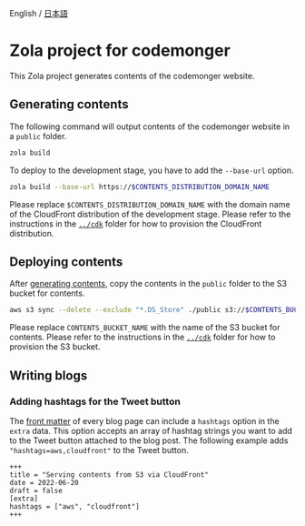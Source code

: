 English / [日本語](./README.ja.md)

# Zola project for codemonger

This Zola project generates contents of the codemonger website.

## Generating contents

The following command will output contents of the codemonger website in a `public` folder.

```sh
zola build
```

To deploy to the development stage, you have to add the `--base-url` option.

```sh
zola build --base-url https://$CONTENTS_DISTRIBUTION_DOMAIN_NAME
```

Please replace `$CONTENTS_DISTRIBUTION_DOMAIN_NAME` with the domain name of the CloudFront distribution of the development stage.
Please refer to the instructions in the [`../cdk`](../cdk) folder for how to provision the CloudFront distribution.

## Deploying contents

After [generating contents](#generating-contents), copy the contents in the `public` folder to the S3 bucket for contents.

```sh
aws s3 sync --delete --exclude "*.DS_Store" ./public s3://$CONTENTS_BUCKET_NAME/
```

Please replace `CONTENTS_BUCKET_NAME` with the name of the S3 bucket for contents.
Please refer to the instructions in the [`../cdk`](../cdk) folder for how to provision the S3 bucket.

## Writing blogs

### Adding hashtags for the Tweet button

The [front matter](https://www.getzola.org/documentation/content/page/#front-matter) of every blog page can include a `hashtags` option in the `extra` data.
This option accepts an array of hashtag strings you want to add to the Tweet button attached to the blog post.
The following example adds `"hashtags=aws,cloudfront"` to the Tweet button.

```
+++
title = "Serving contents from S3 via CloudFront"
date = 2022-06-20
draft = false
[extra]
hashtags = ["aws", "cloudfront"]
+++
```